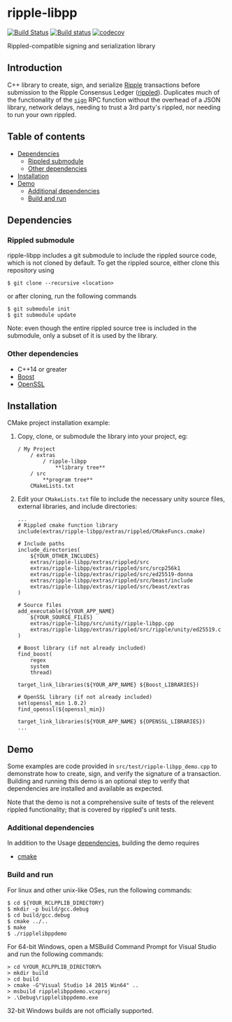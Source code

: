# ripple-libpp

[![Build Status](https://travis-ci.org/ximinez/ripple-libpp.svg?branch=develop)](https://travis-ci.org/ximinez/ripple-libpp)
[![Build status](https://ci.appveyor.com/api/projects/status/tjm76fspwaq3te8n?svg=true)](https://ci.appveyor.com/project/ximinez/ripple-libpp)
[![codecov](https://codecov.io/gh/ximinez/ripple-libpp/branch/develop/graph/badge.svg)](https://codecov.io/gh/ximinez/ripple-libpp)

Rippled-compatible signing and serialization library

## Introduction

C++ library to create, sign, and serialize
[Ripple](https://ripple.com) transactions
before submission to the Ripple Consensus Ledger
([rippled](https://github.com/ripple/rippled)).
Duplicates much of the functionality of the
[`sign`](https://ripple.com/build/rippled-apis/#sign)
RPC function without the overhead of a JSON library,
network delays, needing to trust a 3rd party's rippled,
nor needing to run your own rippled.

## Table of contents

* [Dependencies](#dependencies)
  * [Rippled submodule](#rippled-submodule)
  * [Other dependencies](#other-dependencies)
* [Installation](#installation)
* [Demo](#demo)
  * [Additional dependencies](#additional-dependencies)
  * [Build and run](#build-and-run)

## Dependencies

### Rippled submodule

ripple-libpp includes a git submodule to include the rippled
source code, which is not cloned by default. To get the
rippled source, either clone this repository using
```
$ git clone --recursive <location>
```
or after cloning, run the following commands
```
$ git submodule init
$ git submodule update
```

Note: even though the entire rippled source tree is included
in the submodule, only a subset of it is used by the library.

### Other dependencies

* C++14 or greater
* [Boost](http://www.boost.org/)
* [OpenSSL](https://www.openssl.org/)

## Installation

CMake project installation example:

1. Copy, clone, or submodule the library into your project, eg:

    ```
    / My Project
    	/ extras
			/ ripple-libpp
    			**library tree**
		/ src
			**program tree**
		CMakeLists.txt
	```
2. Edit your `CMakeLists.txt` file to include the necessary unity
	source files, external libraries, and include directories:

	```
	...
	# Rippled cmake function library
	include(extras/ripple-libpp/extras/rippled/CMakeFuncs.cmake)

	# Include paths
	include_directories(
		${YOUR_OTHER_INCLUDES}
		extras/ripple-libpp/extras/rippled/src
		extras/ripple-libpp/extras/rippled/src/srcp256k1
		extras/ripple-libpp/extras/rippled/src/ed25519-donna
		extras/ripple-libpp/extras/rippled/src/beast/include
		extras/ripple-libpp/extras/rippled/src/beast/extras
	)

	# Source files
	add_executable(${YOUR_APP_NAME}
		${YOUR_SOURCE_FILES}
		extras/ripple-libpp/src/unity/ripple-libpp.cpp
		extras/ripple-libpp/extras/rippled/src/ripple/unity/ed25519.c
	)

	# Boost library (if not already included)
	find_boost(
	    regex
	    system
	    thread)

	target_link_libraries(${YOUR_APP_NAME} ${Boost_LIBRARIES})

	# OpenSSL library (if not already included)
	set(openssl_min 1.0.2)
	find_openssl(${openssl_min})

	target_link_libraries(${YOUR_APP_NAME} ${OPENSSL_LIBRARIES})
	...
	```

## Demo

Some examples are code provided in `src/test/ripple-libpp_demo.cpp`
to demonstrate how to create, sign, and verify the signature of a
transaction. Building and running this demo is an optional step to
verify that dependencies are installed and available as expected.

Note that the demo is not a comprehensive suite of tests of the
relevent rippled functionality; that is covered by rippled's unit
tests.

### Additional dependencies

In addition to the Usage [dependencies](#dependencies), building
the demo requires

* [cmake](https://cmake.org)

### Build and run

For linux and other unix-like OSes, run the following commands:

```
$ cd ${YOUR_RCLPPLIB_DIRECTORY}
$ mkdir -p build/gcc.debug
$ cd build/gcc.debug
$ cmake ../..
$ make
$ ./ripplelibppdemo
```

For 64-bit Windows, open a MSBuild Command Prompt for Visual Studio
and run the following commands:

```
> cd %YOUR_RCLPPLIB_DIRECTORY%
> mkdir build
> cd build
> cmake -G"Visual Studio 14 2015 Win64" ..
> msbuild ripplelibppdemo.vcxproj
> .\Debug\ripplelibppdemo.exe
```

32-bit Windows builds are not officially supported.
